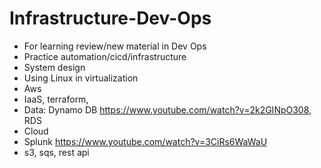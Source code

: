 # Infrastructure-Dev-Ops
- For learning review/new material in Dev Ops
- Practice automation/cicd/infrastructure
- System design
- Using Linux in virtualization
- Aws
- IaaS, terraform,
- Data: Dynamo DB https://www.youtube.com/watch?v=2k2GINpO308, RDS
- Cloud
- Splunk https://www.youtube.com/watch?v=3CiRs6WaWaU
- s3, sqs, rest api
